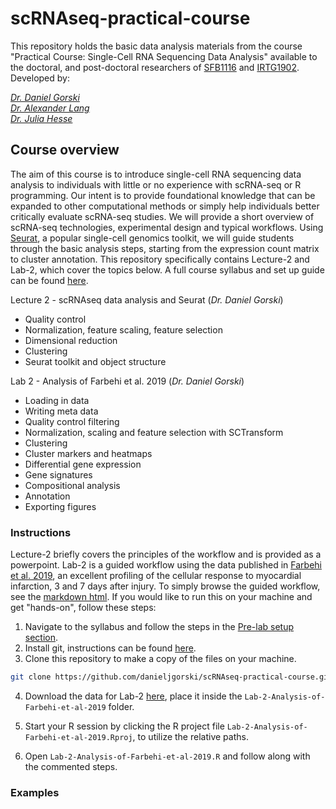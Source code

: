 # scRNAseq-practical-course

This repository holds the basic data analysis materials from the course
"Practical Course: Single-Cell RNA Sequencing Data Analysis" available to the doctoral, and post-doctoral researchers of [SFB1116](https://www.sfb1116.hhu.de/) and [IRTG1902](https://www.irtg1902.hhu.de/). Developed by:

[*Dr. Daniel Gorski*](mailto:Daniel.Gorski@uni-duesseldorf.de)  
[*Dr. Alexander Lang*](mailto:alexander.lang@hhu.de)  
[*Dr. Julia Hesse*](mailto:julia.hesse@uni-duesseldorf.de)  

## Course overview

The aim of this course is to introduce single-cell RNA sequencing data analysis to individuals with little or no experience with scRNA-seq or R programming. Our intent is to provide foundational knowledge that can be expanded to other computational methods or simply help individuals better critically evaluate scRNA-seq studies. We will provide a short overview of scRNA-seq technologies, experimental design and typical workflows. Using [Seurat](https://satijalab.org/seurat/), a popular single-cell genomics toolkit, we will guide students through the basic analysis steps, starting from the expression count matrix to cluster annotation. This repository specifically contains Lecture-2 and Lab-2, which cover the topics below. A full course syllabus and set up guide can be found [here](https://danieljgorski.github.io/Course-syllabus.html).

Lecture 2 - scRNAseq data analysis and Seurat (*Dr. Daniel Gorski*)  
-   Quality control
-   Normalization, feature scaling, feature selection
-   Dimensional reduction
-   Clustering
-   Seurat toolkit and object structure  

Lab 2 - Analysis of Farbehi et al. 2019 (*Dr. Daniel Gorski*)  

-   Loading in data
-   Writing meta data
-   Quality control filtering
-   Normalization, scaling and feature selection with SCTransform
-   Clustering
-   Cluster markers and heatmaps
-   Differential gene expression
-   Gene signatures
-   Compositional analysis
-   Annotation
-   Exporting figures  

### Instructions

Lecture-2 briefly covers the principles of the workflow and is provided as a powerpoint. Lab-2 is a guided workflow using the data published in [Farbehi et al. 2019](https://elifesciences.org/articles/43882), an excellent profiling of the cellular response to myocardial infarction, 3 and 7 days after injury. To simply browse the guided workflow, see the [markdown html](https://danieljgorski.github.io/Lab-2-Analysis-of-Farbehi-et-al-2019.html). If you would like to run this on your machine and get "hands-on", follow these steps:

1. Navigate to the syllabus and follow the steps in the [Pre-lab setup section](https://danieljgorski.github.io/Course-syllabus.html#Pre-lab_setup).
2. Install git, instructions can be found [here](https://git-scm.com/book/en/v2/Getting-Started-Installing-Git).
3. Clone this repository to make a copy of the files on your machine.
```sh
git clone https://github.com/danieljgorski/scRNAseq-practical-course.git
```

4. Download the data for Lab-2 [here](https://uni-duesseldorf.sciebo.de/s/2PoEx708x21gRyg), place it inside the `Lab-2-Analysis-of-Farbehi-et-al-2019` folder.

5. Start your R session by clicking the R project file `Lab-2-Analysis-of-Farbehi-et-al-2019.Rproj`, to utilize the relative paths.

6. Open `Lab-2-Analysis-of-Farbehi-et-al-2019.R` and follow along with the commented steps.

### Examples
